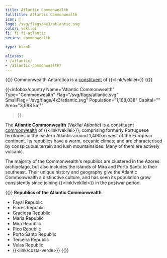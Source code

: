 ```yaml
---
title: Atlantic Commonwealth
fulltitle: Atlantic Commonwealth
icon: 🌹
logo: /svg/flags/4x3/atlantic.svg
color: vekllei
fi: fi fi-atlantic
series: commonwealth

type: blank

aliases:
- /atlantic/
- /atlantic-commonwealth/
---
```

{{<note series>}}
 Commonwealth Antarctica is a [constituent](/constituents/) of {{<link/vekllei>}}
{{</note>}}

{{<infobox/country
   Name="Atlantic Commonwealth"
   Type="Commonwealth"
   Flag="/svg/flags/atlantic.svg"
   SmallFlag="/svg/flags/4x3/atlantic.svg"
   Population="1,168,038"
   Capital=""
   Area="3,088 km²"
 >}}

The <span class="fi fi-atlantic"></span> **Atlantic Commonwealth** (*Vekllei Atlantic*) is a [constituent commonwealth](/constituents/) of {{<link/vekllei>}}, comprising formerly Portuguese territories in the eastern Atlantic around 1,400km west of the European continent. Its republics have a warm, oceanic climate and are characterised by conspicuous terrain and lush mountainsides. Many of them are actively volcanic.

The majority of the Commonwealth's republics are clustered in the Azores archipelago, but also includes the islands of Mira and Porto Santo to their southeast. Their unique history and geography give the Atlantic Commonwealth a distinctive culture, and has seen its population grow consistently since joining {{<link/vekllei>}} in the postwar period.

{{<note panel>}}
**Republics of the Atlantic Commonwealth**

* Fayal Republic
* Flores Republic
* Graciosa Republic
* Maria Republic
* Mira Republic
* Pico Republic
* Porto Santo Republic
* Terceira Republic
* Velas Republic
* {{<link/costa-verde>}}
{{</note>}}
